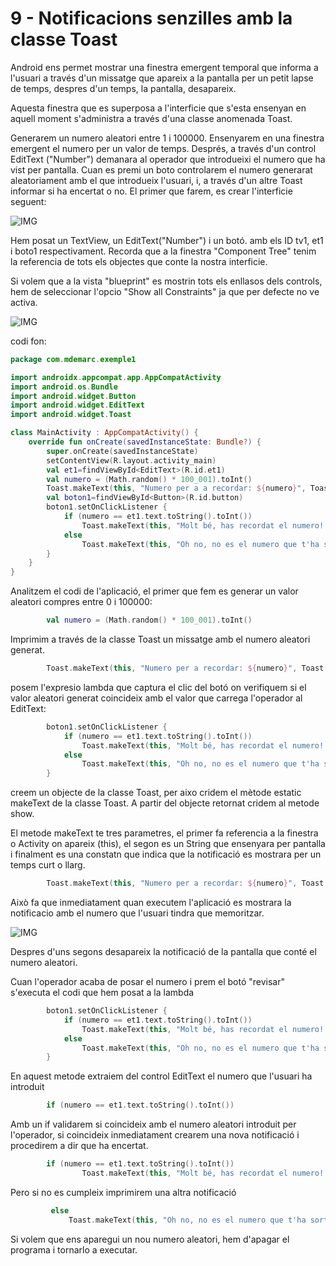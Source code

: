 # 9 - Notificacions senzilles amb la classe Toast

Android ens permet mostrar una finestra emergent temporal que informa a l'usuari a través d'un missatge que apareix a la pantalla per un petit lapse de temps, despres d'un temps, la pantalla, desapareix.

Aquesta finestra que es superposa a l'interficie que s'esta ensenyan en aquell moment s'administra a través d'una classe anomenada Toast.

Generarem un numero aleatori entre 1 i 100000. Ensenyarem en una finestra emergent el numero per un valor de temps. Després, a través d'un control EditText ("Number") demanara al operador que introdueixi el numero que ha vist per pantalla. Cuan es premi un boto controlarem el numero generarat aleatoriament amb el que introdueix l'usuari, i, a través d'un altre Toast informar si ha encertat o no. El primer que farem, es crear l'interficie seguent:

![IMG]()

Hem posat un TextView, un EditText("Number") i un botó. amb els ID tv1, et1 i boto1 respectivament. Recorda que a la finestra "Component Tree" tenim la referencia  de tots els objectes que conte la nostra interficie.

Si volem que a la vista "blueprint" es mostrin tots els enllasos dels controls, hem de seleccionar l'opcio "Show all Constraints" ja que per defecte no ve activa.

![IMG]()

codi fon:

```Kotlin
package com.mdemarc.exemple1

import androidx.appcompat.app.AppCompatActivity
import android.os.Bundle
import android.widget.Button
import android.widget.EditText
import android.widget.Toast

class MainActivity : AppCompatActivity() {
    override fun onCreate(savedInstanceState: Bundle?) {
        super.onCreate(savedInstanceState)
        setContentView(R.layout.activity_main)
        val et1=findViewById<EditText>(R.id.et1)
        val numero = (Math.random() * 100_001).toInt()
        Toast.makeText(this, "Numero per a a recordar: ${numero}", Toast.LENGTH_LONG).show()
        val boton1=findViewById<Button>(R.id.button)
        boton1.setOnClickListener {
            if (numero == et1.text.toString().toInt())
                Toast.makeText(this, "Molt bé, has recordat el numero!.", Toast.LENGTH_LONG).show()
            else
                Toast.makeText(this, "Oh no, no es el numero que t'ha sortit.", Toast.LENGTH_LONG).show()
        }
    }
}
```

Analitzem el codi de l'aplicació, el primer que fem es generar un valor aleatori compres entre 0 i 100000:

```Kotlin
        val numero = (Math.random() * 100_001).toInt()
```

Imprimim a través de la classe Toast un missatge amb el numero aleatori generat.

```Kotlin
        Toast.makeText(this, "Numero per a recordar: ${numero}", Toast.LENGTH_LONG).show()
```

posem l'expresio lambda que captura el clic del botó on verifiquem si el valor aleatori generat coincideix amb el valor que carrega l'operador al EditText:

```Kotlin
        boton1.setOnClickListener {
            if (numero == et1.text.toString().toInt())
                Toast.makeText(this, "Molt bé, has recordat el numero!.", Toast.LENGTH_LONG).show()
            else
                Toast.makeText(this, "Oh no, no es el numero que t'ha sortit.", Toast.LENGTH_LONG).show()
        }
```
creem un objecte de la classe Toast, per aixo cridem el mètode estatic makeText de la classe Toast. A partir del objecte retornat cridem al metode show.

El metode makeText te tres parametres, el primer fa referencia a la finestra o Activity on apareix (this), el segon es un String que ensenyara per pantalla i finalment es una constatn que indica que la notificació es mostrara per un temps curt o llarg.

```Kotlin
        Toast.makeText(this, "Numero per a recordar: ${numero}", Toast.LENGTH_LONG).show()
```

Això fa que inmediatament quan executem l'aplicació es mostrara la notificacio amb el numero que l'usuari tindra que memoritzar.

![IMG]()

Despres d'uns segons desapareix la notificació de la pantalla que conté el numero aleatori.

Cuan l'operador acaba de posar el numero i prem el botó "revisar" s'executa el codi que hem posat a la lambda

```Kotlin
        boton1.setOnClickListener {
            if (numero == et1.text.toString().toInt())
                Toast.makeText(this, "Molt bé, has recordat el numero!.", Toast.LENGTH_LONG).show()
            else
                Toast.makeText(this, "Oh no, no es el numero que t'ha sortit.", Toast.LENGTH_LONG).show()
        }
```

En aquest metode extraiem del control EditText el numero que l'usuari ha introduit

```Kotlin
        if (numero == et1.text.toString().toInt())
```

Amb un if validarem si coincideix amb el numero aleatori introduit per l'operador, si coincideix inmediatament crearem una nova notificació i procedirem a dir que ha encertat.

```Kotlin
        if (numero == et1.text.toString().toInt())
                Toast.makeText(this, "Molt bé, has recordat el numero!.", Toast.LENGTH_LONG).show()
```

Pero si no es cumpleix imprimirem una altra notificació

```Kotlin
         else
             Toast.makeText(this, "Oh no, no es el numero que t'ha sortit.", Toast.LENGTH_LONG).show()
```

Si volem que ens aparegui un nou numero aleatori, hem d'apagar el programa i tornarlo a executar.
